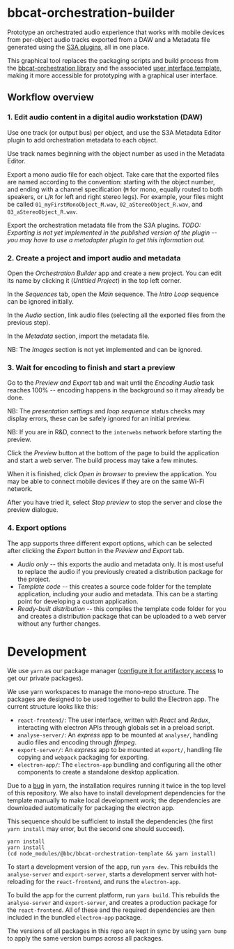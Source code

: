 # bbcat-orchestration-builder

Prototype an orchestrated audio experience that works with mobile devices from per-object audio tracks exported from a DAW and a Metadata file generated using the [S3A plugins](http://www.s3a-spatialaudio.org/plugins), all in one place.

This graphical tool replaces the packaging scripts and build process from the [bbcat-orchestration library](https://github.com/bbc/bbcat-orchestration) and the associated [user interface template](https://github.com/bbc/bbcat-orchestration-template), making it more accessible for prototyping with a graphical user interface.

## Workflow overview

### 1. Edit audio content in a digital audio workstation (DAW)

Use one track (or output bus) per object, and use the S3A Metadata Editor plugin to add orchestration metadata to each object.

Use track names beginning with the object number as used in the Metadata Editor.

Export a mono audio file for each object. Take care that the exported files are named according to the convention: starting with the object number, and ending with a channel specification (`M` for mono, equally routed to both speakers, or `L`/`R` for left and right stereo legs). For example, your files might be called `01_myFirstMonoObject_M.wav`, `02_aStereoObject_R.wav`, and `03_aStereoObject_R.wav`.

Export the orchestration metadata file from the S3A plugins. _TODO: Exporting is not yet implemented in the published version of the plugin -- you may have to use a metadapter plugin to get this information out._

### 2. Create a project and import audio and metadata

Open the _Orchestration Builder_ app and create a new project. You can edit its name by clicking it (_Untitled Project_) in the top left corner.

In the _Sequences_ tab, open the _Main_ sequence. The _Intro Loop_ sequence can be ignored initially.

In the _Audio_ section, link audio files (selecting all the exported files from the previous step).

In the _Metadata_ section, import the metadata file.

NB: The _Images_ section is not yet implemented and can be ignored.

### 3. Wait for encoding to finish and start a preview

Go to the _Preview and Export_ tab and wait until the _Encoding Audio_ task reaches 100% -- encoding happens in the background so it may already be done.

NB: The _presentation settings_ and _loop sequence_ status checks may display errors, these can be safely ignored for an initial preview.

NB: If you are in R&D, connect to the `interwebs` network before starting the preview.

Click the _Preview_ button at the bottom of the page to build the application and start a web server. The build process may take a few minutes.

When it is finished, click _Open in browser_ to preview the application. You may be able to connect mobile devices if they are on the same Wi-Fi network.

After you have tried it, select _Stop preview_ to stop the server and close the preview dialogue.

### 4. Export options

The app supports three different export options, which can be selected after clicking the _Export_ button in the _Preview and Export_ tab.

  * _Audio only_ -- this exports the audio and metadata only. It is most useful to replace the audio if you previously created a distribution package for the project.
  * _Template code_ -- this creates a source code folder for the template application, including your audio and metadata. This can be a starting point for developing a custom application.
  * _Ready-built distribution_ -- this compiles the template code folder for you and creates a distribution package that can be uploaded to a web server without any further changes.

# Development

We use `yarn` as our package manager ([configure it for artifactory access](https://confluence.dev.bbc.co.uk/display/audioteam/bbcat-orchestration+libraries+and+tools) to get our private packages).

We use yarn workspaces to manage the mono-repo structure. The packages are designed to be used together to build the Electron app. The current structure looks like this:

  * `react-frontend/`: The user interface, written with _React_ and _Redux_, interacting with electron APIs through globals set in a preload script.
  * `analyse-server/`: An _express_ app to be mounted at `analyse/`, handling audio files and encoding through _ffmpeg_.
  * `export-server/`: An _express_ app to be mounted at `export/`, handling file copying and `webpack` packaging for exporting.
  * `electron-app/`: The `electron-app` bundling and configuring all the other components to create a standalone desktop application.

Due to a [bug](https://github.com/yarnpkg/yarn/issues/2629) in yarn, the installation requires running it twice in the top level of this repository. We also have to install development dependencies for the template manually to make local development work; the dependencies are downloaded automatically for packaging the electron app.

This sequence should be sufficient to install the dependencies (the first `yarn install` may error, but the second one should succeed).

```
yarn install
yarn install
(cd node_modules/@bbc/bbcat-orchestration-template && yarn install)
```

To start a development version of the app, run `yarn dev`. This rebuilds the `analyse-server` and `export-server`, starts a development server with hot-reloading for the `react-frontend`, and runs the `electron-app`.

To build the app for the current platform, run `yarn build`. This rebuilds the `analyse-server` and `export-server`, and creates a production package for the `react-frontend`. All of these and the required dependencies are then included in the bundled `electron-app` package.

The versions of all packages in this repo are kept in sync by using `yarn bump` to apply the same version bumps across all packages.
